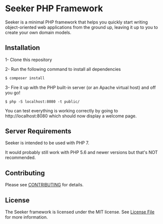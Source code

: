 # Seeker PHP Framework

Seeker is a minimal PHP framework that helps you quickly start writing object-oriented web applications from the ground up, leaving it up to you to create your own domain models.

## Installation

1- Clone this repository

2- Run the following command to install all dependencies
```bash
$ composer install
```

3- Fire it up with the PHP built-in server (or an Apache virtual host) and off you go!
```
$ php -S localhost:8080 -t public/
```

You can test everything is working correctly by going to http://localhost:8080 which should now display a welcome page.

## Server Requirements

Seeker is intended to be used with PHP 7.

It would probably still work with PHP 5.6 and newer versions but that's NOT recommended.

## Contributing

Please see [CONTRIBUTING](CONTRIBUTING.md) for details.

## License

The Seeker framework is licensed under the MIT license. See [License File](LICENSE.md) for more information.
